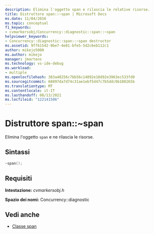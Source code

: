 ```yaml
---
description: Elimina l'oggetto span e rilascia le relative risorse.
title: Distruttore span::~span | Microsoft Docs
ms.date: 11/04/2016
ms.topic: conceptual
f1_keywords:
- cvmarkersobj/Concurrency::diagnostic::span::~span
helpviewer_keywords:
- Concurrency::diagnostic::span::~span destructor
ms.assetid: 9ff61542-9be7-4e81-bfe5-5d2c6eb112c1
author: mikejo5000
ms.author: mikejo
manager: jmartens
ms.technology: vs-ide-debug
ms.workload:
- multiple
ms.openlocfilehash: 383a48256c7bb56c14892e10d92e3963ec533fd0
ms.sourcegitcommit: 68897da7d74c31ae1ebf5d47c7b5ddc9b108265b
ms.translationtype: MT
ms.contentlocale: it-IT
ms.lasthandoff: 08/13/2021
ms.locfileid: "122141506"
---
```

# <a name="spanspan-destructor"></a>Distruttore span::~span

Elimina l'oggetto `span` e ne rilascia le risorse.

## <a name="syntax"></a>Sintassi

```cpp
~span();
```

## <a name="requirements"></a>Requisiti

**Intestazione:** *cvmarkersobj.h*

**Spazio dei nomi:** Concurrency::diagnostic

## <a name="see-also"></a>Vedi anche

- [Classe span](../profiling/span-class.md)
